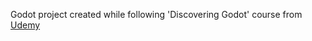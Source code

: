 Godot project created while following 'Discovering Godot' course from [Udemy](https://www.udemy.com/course/godot/)
